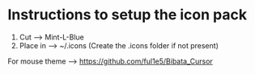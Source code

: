 # Instructions to setup the icon pack
1. Cut --> Mint-L-Blue
2. Place in --> ~/.icons
(Create the .icons folder if not present)

For mouse theme --> https://github.com/ful1e5/Bibata_Cursor
